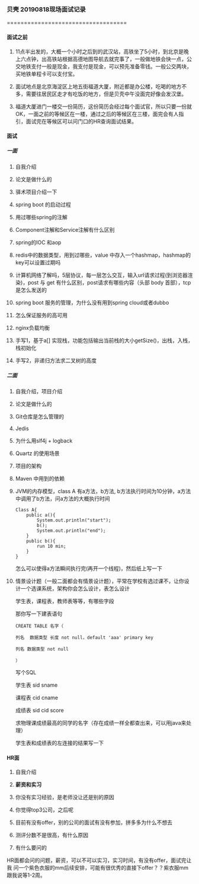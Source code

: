 ### 贝壳 20190818现场面试记录

===================================

#### 面试之前

1. 11点半出发的，大概一个小时之后到的武汉站，高铁坐了5小时，到北京是晚上六点钟，出高铁站根据高德地图导航去就完事了，一般做地铁会快一点，公交地铁支付一般是现金，我支付是现金，可以预先准备零钱。一般公交两块，买地铁单程卡可以支付宝。

2. 面试地点是北京海淀区上地五街福道大厦，附近都是办公楼，吃喝的地方不多，需要往居民区走才有吃饭的地方，但是贝壳中午没面完好像会发汉堡。

3. 福道大厦进门一楼交一份简历，这份简历会经过每个面试官，所以只要一份就OK，一面之前的等候区在一楼，通过之后的等候区在三楼，面完会有人指引，面试完在等候区可以问门口的HR查询面试结果。

#### 面试

##### 一面

1. 自我介绍

2. 论文是做什么的

3. 驿术项目介绍一下

4. spring boot 的启动过程

5. 用过哪些spring的注解

6. Component注解和Service注解有什么区别

7. spring的IOC 和aop

8. redis中的数据类型，用到过哪些，value 中存入一个hashmap，hashmap的key可以设置过期吗

9. 计算机网络了解吗，5层协议，每一层怎么交互，输入url请求过程(到浏览器渲染)，post 与 get 有什么区别，post请求有哪些内容（头部 body 首部），tcp是怎么发送的

10. spring boot 服务的管理，为什么没有用到spring cloud或者dubbo

11. 怎么保证服务的高可用

12. nginx负载均衡

13. 手写1，基于a[] 实现栈，功能包括输出当前栈的大小getSize()，出栈，入栈，栈初始化

14. 手写2，非递归方法求二叉树的高度

##### 二面

1. 自我介绍，项目介绍

2. 论文是做什么的

3. Git仓库是怎么管理的

4. Jedis

5. 为什么用slf4j + logback

6. Quartz 的使用场景

7. 项目的架构

8. Maven 中用到的依赖

9. JVM的内存模型，class A 有a方法，b方法, b方法执行时间为10分钟，a方法中调用了b方法，问a方法的大概执行时间
   
   ```
   Class A{
       public a(){
           System.out.println("start");
           b();
           System.out.println("end");
       }
       public b(){
           run 10 min;
       }
   }
   ```
   
   怎么可以使得a方法瞬间执行完(再开一个线程)，然后纸上写一下

10. 情景设计题（一般二面都会有情景设计题），平常在学校有选过课不，让你设计一个选课系统，架构你会怎么设计，表怎么设计
    
    学生表，课程表，教师表等等，有哪些字段
    
    那你写一下建表语句
    
    ```
    CREATE TABLE 名字（
    
    列名  数据类型 长度 not null，default 'aaa' primary key
    
    列名 数据类型 not null

    ）
    ```
    
    写个SQL 
    
    学生表 sid  sname 
    
    课程表 cid cname
    
    成绩表 sid cid score
    
    求物理课成绩最高的同学的名字（存在成绩一样全都查出来，可以用java来处理）
    
    学生表和成绩表的左连接的结果写一下

#### HR面

1. 自我介绍

2. **薪资和实习**

3. 你没有实习经验，是老师没让还是别的原因

4. 你觉得top3公司，之后呢

5. 目前有没有offer，别的公司的面试有没有参加，拼多多为什么不想去

6. 测评分数不是很高，有什么原因

7. 有什么要问的

HR面都会问的问题，薪资，可以不可以实习，实习时间，有没有offer，面试完让我  问一个紫色衣服的mm后续安排，可能有很优秀的直接下offer？？紫衣服mm跟我说等1-2周。




